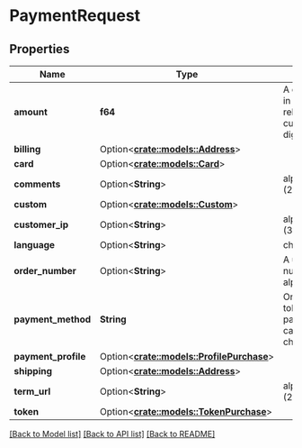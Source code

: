 # PaymentRequest

## Properties

Name | Type | Description | Notes
------------ | ------------- | ------------- | -------------
**amount** | **f64** | A decimal value in dollars, or relevant currency. digits(9) | 
**billing** | Option<[**crate::models::Address**](Address.md)> |  | [optional]
**card** | Option<[**crate::models::Card**](Card.md)> |  | [optional]
**comments** | Option<**String**> | alphanumeric (256) | [optional]
**custom** | Option<[**crate::models::Custom**](Custom.md)> |  | [optional]
**customer_ip** | Option<**String**> | alphanumeric (30) | [optional]
**language** | Option<**String**> | characters (3) | [optional]
**order_number** | Option<**String**> | A unique order number. alphanumeric(30) | [optional]
**payment_method** | **String** | One of (card, token, payment_profile, cash, cheque). characters(20) | 
**payment_profile** | Option<[**crate::models::ProfilePurchase**](ProfilePurchase.md)> |  | [optional]
**shipping** | Option<[**crate::models::Address**](Address.md)> |  | [optional]
**term_url** | Option<**String**> | alphanumeric (256) | [optional]
**token** | Option<[**crate::models::TokenPurchase**](TokenPurchase.md)> |  | [optional]

[[Back to Model list]](../README.md#documentation-for-models) [[Back to API list]](../README.md#documentation-for-api-endpoints) [[Back to README]](../README.md)


